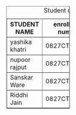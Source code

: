 <!DOCTYPE html>
<html lang="en">
<head>
    <meta charset="UTF-8">
    <meta http-equiv="X-UA-Compatible" content="IE=edge">
    <meta name="viewport" content="width=device-width, initial-scale=1.0">
    <title>1</title>
</head>
<body>
    <div style=" padding-left: 35vw; padding-top: 35vh;">
    <table border="1">
        <caption>Student data</caption>
        <tr>
            <th>
                 STUDENT NAME
            </th>
            <th>
                enrollment number
            </th>
            <th>
                sgpa
            </th>
        </tr>
        <tr>
            <td>yashika khatri</td>
            <td>0827CT191066</td>
            <td>9.2</td>
        </tr>
        <tr>
            <td>nupoor rajput</td>
            <td>0827CT191035</td>
            <td>8.5</td>
        </tr>
        <tr>
            <td>Sanskar Ware</td>
            <td>0827CT191052</td>
            <td>8.3</td>
        </tr>
        <tr>
            <td>Riddhi Jain</td>
            <td>0827CT191045</td>
            <td>8.4</td>
        </tr>
    </table>
</div>
</body>
</html>

